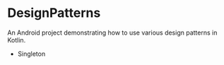 # DesignPatterns
An Android project demonstrating how to use various design patterns in Kotlin.

* Singleton
